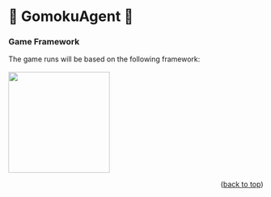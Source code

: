 <a id="readme-top"></a>

# 🤖 GomokuAgent 🤖

### Game Framework
The game runs will be based on the following framework: <br/><br/>
<a href = "https://github.com/sitfoxfly/gomoku-ai" target="_blank">
  <img height = "200" src = "https://github-readme-stats.vercel.app/api/pin/?username=sitfoxfly&repo=gomoku-ai">
</a>

<p align="right">(<a href="#readme-top">back to top</a>)</p>


